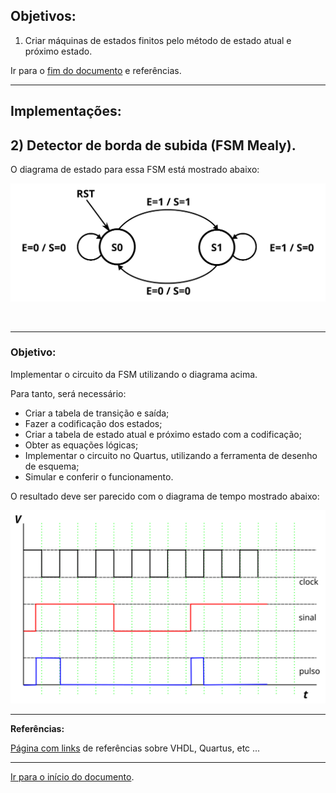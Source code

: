 <a name="inicio"></a>

## Objetivos:

1.  Criar máquinas de estados finitos pelo método de estado atual e próximo estado.

Ir para o [fim do documento](#fimDocumento) e referências.

***

## Implementações:

## 2) Detector de borda de subida (FSM Mealy).

O diagrama de estado para essa FSM está mostrado abaixo:

![](imagensFSM/levelPulseConverterStateDiagramMealy.svg)

<br>

***

### Objetivo:

Implementar o circuito da FSM utilizando o diagrama acima.

Para tanto, será necessário:

-   Criar a tabela de transição e saída;
-   Fazer a codificação dos estados;
-   Criar a tabela de estado atual e próximo estado com a codificação;
-   Obter as equações lógicas;
-   Implementar o circuito no Quartus, utilizando a ferramenta de desenho de esquema;
-   Simular e conferir o funcionamento.

O resultado deve ser parecido com o diagrama de tempo mostrado abaixo:

![](imagensFSM/levelTOpulseConverterTimingMealy.svg)

***

**Referências:**

[Página com links][linksUteis] de referências sobre VHDL, Quartus, etc ...

***

<a name="fimDocumento"></a> [Ir para o início do documento](#inicio).

<!---
######### (inicio dos links) ##########
--->

[linksUteis]: ./linksUteis.html
